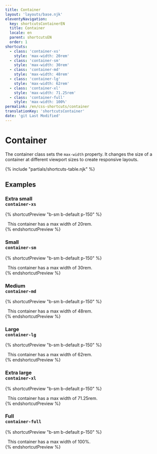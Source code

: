 ```yaml
---
title: Container
layout: 'layouts/base.njk'
eleventyNavigation:
  key: shortcutsContainerEN
  title: Container
  locale: en
  parent: shortcutsEN
  order: 1
shortcuts:
  - class: 'container-xs'
    style: 'max-width: 20rem'
  - class: 'container-sm'
    style: 'max-width: 30rem'
  - class: 'container-md'
    style: 'max-width: 48rem'
  - class: 'container-lg'
    style: 'max-width: 62rem'
  - class: 'container-xl'
    style: 'max-width: 71.25rem'
  - class: 'container-full'
    style: 'max-width: 100%'
permalink: /en/css-shortcuts/container
translationKey: 'shortcutsContainer'
date: 'git Last Modified'
---
```


# Container

The container class sets the `max-width` property. It changes the size of a container at different viewport sizes to create responsive layouts.

{% include "partials/shortcuts-table.njk" %}

## Examples

### Extra small<br/>`container-xs`

{% shortcutPreview "b-sm b-default p-150" %}

<div class="container-xs">
  This container has a max width of 20rem.
</div>
{% endshortcutPreview %}

### Small<br/>`container-sm`

{% shortcutPreview "b-sm b-default p-150" %}

<div class="container-sm">
  This container has a max width of 30rem.
</div>
{% endshortcutPreview %}

### Medium<br/>`container-md`

{% shortcutPreview "b-sm b-default p-150" %}

<div class="container-md">
  This container has a max width of 48rem.
</div>
{% endshortcutPreview %}

### Large<br/>`container-lg`

{% shortcutPreview "b-sm b-default p-150" %}

<div class="container-lg">
  This container has a max width of 62rem.
</div>
{% endshortcutPreview %}

### Extra large<br/>`container-xl`

{% shortcutPreview "b-sm b-default p-150" %}

<div class="container-xl">
  This container has a max width of 71.25rem.
</div>
{% endshortcutPreview %}

### Full<br/>`container-full`

{% shortcutPreview "b-sm b-default p-150" %}

<div class="container-full">
  This container has a max width of 100%.
</div>
{% endshortcutPreview %}

